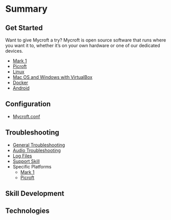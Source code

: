 # Summary

## Get Started
Want to give Mycroft a try? Mycroft is open source software that runs where you want it to, whether it’s on your own hardware or one of our dedicated devices.
* [Mark 1](setup-mycroft/mark-1.md)
* [Picroft](setup-mycroft/picroft.md)
* [Linux](setup-mycroft/linux.md)
* [Mac OS and Windows with VirtualBox](setup-mycroft/mycroft-for-macos-and-windows-with-virtualbox.md)
* [Docker](setup-mycroft/docker.md)
* [Android](setup-mycroft/android.md)

## Configuration
* [Mycroft.conf](configure/mycroft-conf.md)

## Troubleshooting
* [General Troubleshooting](troubleshooting/general.md)
* [Audio Troubleshooting](troubleshooting/audio-troubleshooting.md)
* [Log Files](troubleshooting/logs.md)
* [Support Skill](troubleshooting/support-skill.md)
* Specific Platforms
  - [Mark 1](troubleshooting/mark-1-troubleshooting.md)
  - [Picroft](troubleshooting/picroft-troubleshooting.md)


## Skill Development

## Technologies
